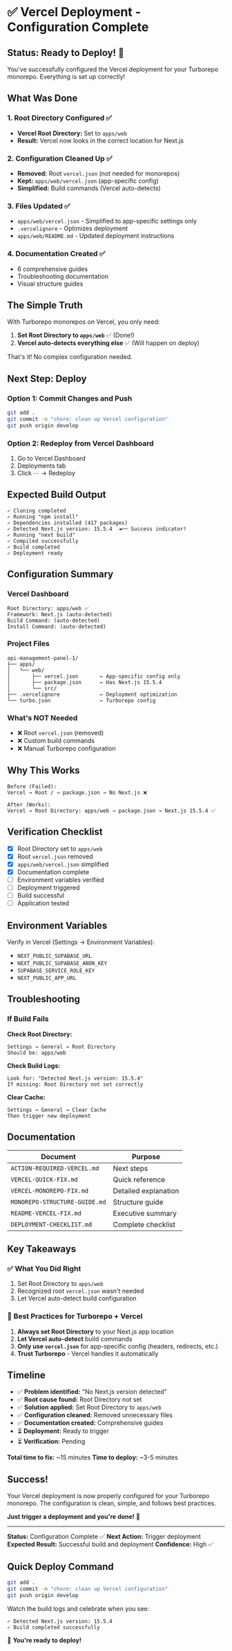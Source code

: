 # ✅ Vercel Deployment - Configuration Complete

## Status: Ready to Deploy! 🚀

You've successfully configured the Vercel deployment for your Turborepo monorepo. Everything is set up correctly!

## What Was Done

### 1. Root Directory Configured ✅
- **Vercel Root Directory:** Set to `apps/web`
- **Result:** Vercel now looks in the correct location for Next.js

### 2. Configuration Cleaned Up ✅
- **Removed:** Root `vercel.json` (not needed for monorepos)
- **Kept:** `apps/web/vercel.json` (app-specific config)
- **Simplified:** Build commands (Vercel auto-detects)

### 3. Files Updated ✅
- `apps/web/vercel.json` - Simplified to app-specific settings only
- `.vercelignore` - Optimizes deployment
- `apps/web/README.md` - Updated deployment instructions

### 4. Documentation Created ✅
- 6 comprehensive guides
- Troubleshooting documentation
- Visual structure guides

## The Simple Truth

With Turborepo monorepos on Vercel, you only need:

1. **Set Root Directory to `apps/web`** ✅ (Done!)
2. **Vercel auto-detects everything else** ✅ (Will happen on deploy)

That's it! No complex configuration needed.

## Next Step: Deploy

### Option 1: Commit Changes and Push
```bash
git add .
git commit -m "chore: clean up Vercel configuration"
git push origin develop
```

### Option 2: Redeploy from Vercel Dashboard
1. Go to Vercel Dashboard
2. Deployments tab
3. Click ⋯ → Redeploy

## Expected Build Output

```
✓ Cloning completed
✓ Running "npm install"
✓ Dependencies installed (417 packages)
✓ Detected Next.js version: 15.5.4  ◄── Success indicator!
✓ Running "next build"
✓ Compiled successfully
✓ Build completed
✓ Deployment ready
```

## Configuration Summary

### Vercel Dashboard
```
Root Directory: apps/web ✅
Framework: Next.js (auto-detected)
Build Command: (auto-detected)
Install Command: (auto-detected)
```

### Project Files
```
api-management-panel-1/
├── apps/
│   └── web/
│       ├── vercel.json       ← App-specific config only
│       ├── package.json      ← Has Next.js 15.5.4
│       └── src/
├── .vercelignore             ← Deployment optimization
└── turbo.json                ← Turborepo config
```

### What's NOT Needed
- ❌ Root `vercel.json` (removed)
- ❌ Custom build commands
- ❌ Manual Turborepo configuration

## Why This Works

```
Before (Failed):
Vercel → Root / → package.json → No Next.js ❌

After (Works):
Vercel → Root Directory: apps/web → package.json → Next.js 15.5.4 ✅
```

## Verification Checklist

- [x] Root Directory set to `apps/web`
- [x] Root `vercel.json` removed
- [x] `apps/web/vercel.json` simplified
- [x] Documentation complete
- [ ] Environment variables verified
- [ ] Deployment triggered
- [ ] Build successful
- [ ] Application tested

## Environment Variables

Verify in Vercel (Settings → Environment Variables):
- `NEXT_PUBLIC_SUPABASE_URL`
- `NEXT_PUBLIC_SUPABASE_ANON_KEY`
- `SUPABASE_SERVICE_ROLE_KEY`
- `NEXT_PUBLIC_APP_URL`

## Troubleshooting

### If Build Fails

**Check Root Directory:**
```
Settings → General → Root Directory
Should be: apps/web
```

**Check Build Logs:**
```
Look for: "Detected Next.js version: 15.5.4"
If missing: Root Directory not set correctly
```

**Clear Cache:**
```
Settings → General → Clear Cache
Then trigger new deployment
```

## Documentation

| Document | Purpose |
|----------|---------|
| `ACTION-REQUIRED-VERCEL.md` | Next steps |
| `VERCEL-QUICK-FIX.md` | Quick reference |
| `VERCEL-MONOREPO-FIX.md` | Detailed explanation |
| `MONOREPO-STRUCTURE-GUIDE.md` | Structure guide |
| `README-VERCEL-FIX.md` | Executive summary |
| `DEPLOYMENT-CHECKLIST.md` | Complete checklist |

## Key Takeaways

### ✅ What You Did Right
1. Set Root Directory to `apps/web`
2. Recognized root `vercel.json` wasn't needed
3. Let Vercel auto-detect build configuration

### 🎯 Best Practices for Turborepo + Vercel
1. **Always set Root Directory** to your Next.js app location
2. **Let Vercel auto-detect** build commands
3. **Only use `vercel.json`** for app-specific config (headers, redirects, etc.)
4. **Trust Turborepo** - Vercel handles it automatically

## Timeline

- ✅ **Problem identified:** "No Next.js version detected"
- ✅ **Root cause found:** Root Directory not set
- ✅ **Solution applied:** Set Root Directory to `apps/web`
- ✅ **Configuration cleaned:** Removed unnecessary files
- ✅ **Documentation created:** Comprehensive guides
- ⏳ **Deployment:** Ready to trigger
- ⏳ **Verification:** Pending

**Total time to fix:** ~15 minutes
**Time to deploy:** ~3-5 minutes

## Success!

Your Vercel deployment is now properly configured for your Turborepo monorepo. The configuration is clean, simple, and follows best practices.

**Just trigger a deployment and you're done!** 🎉

---

**Status:** Configuration Complete ✅
**Next Action:** Trigger deployment
**Expected Result:** Successful build and deployment
**Confidence:** High ✅

## Quick Deploy Command

```bash
git add .
git commit -m "chore: clean up Vercel configuration"
git push origin develop
```

Watch the build logs and celebrate when you see:
```
✓ Detected Next.js version: 15.5.4
✓ Build completed successfully
```

🚀 **You're ready to deploy!**
